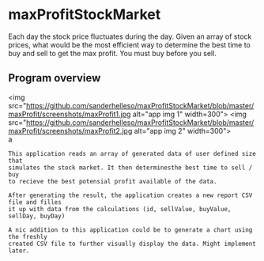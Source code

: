 # maxProfitStockMarket
Each day the stock price fluctuates during the day.  Given an array of stock prices, what would be the most efficient way to determine the best time to buy and sell to get the max profit. You must buy before you sell.
<br>

## Program overview
<img src="https://github.com/sanderhelleso/maxProfitStockMarket/blob/master/maxProfit/screenshots/maxProfit1.jpg  alt="app img 1" width=300">
<img src="https://github.com/sanderhelleso/maxProfitStockMarket/blob/master/maxProfit/screenshots/maxProfit2.jpg  alt="app img 2" width=300">
<br>a
```
This application reads an array of generated data of user defined size that 
simulates the stock market. It then determinesthe best time to sell / buy 
to recieve the best potensial profit available of the data.

After generating the result, the application creates a new report CSV file and filles
it up with data from the calculations (id, sellValue, buyValue, sellDay, buyDay)

A nic addition to this application could be to generate a chart using the freshly
created CSV file to further visually display the data. Might implement later.
```

